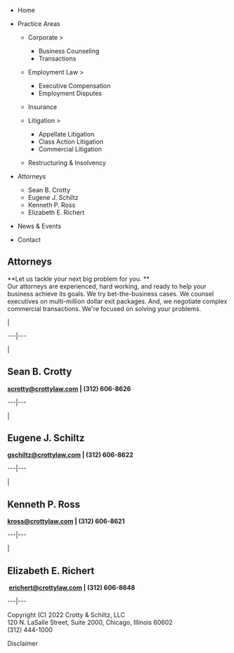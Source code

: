   * Home 
  * Practice Areas 

    * Corporate >

      * Business Counseling 
      * Transactions 

    * Employment Law >

      * Executive Compensation 
      * Employment Disputes 

    * Insurance 
    * Litigation >

      * Appellate Litigation 
      * Class Action Litigation 
      * Commercial Litigation 

    * Restructuring & Insolvency 

  * Attorneys 

    * Sean B. Crotty 
    * Eugene J. Schiltz 
    * Kenneth P. Ross 
    * Elizabeth E. Richert 

  * News & Events 
  * Contact 

## Attorneys

  
  
**Let us tackle your next big problem for you.  **  
Our attorneys are experienced, hard working, and ready to help your business
achieve its goals.  We try bet-the-business cases.  We counsel executives on
multi-million dollar exit packages.  And, we negotiate complex commercial
transactions.  We're focused on solving your problems.  
  

|  
  
---|---  
  
|

## Sean B. Crotty

**scrotty@crottylaw.com  |  (312) 606-8626**  
  
  
  
---|---  
  
|

## ﻿Eugene J. Schiltz﻿  

**gschiltz@crottylaw.com  |  (312) 606-8622**  
  
  
---|---  
  
|

## Kenneth P. Ross  

**kross@crottylaw.com  |  (312) 606-8621**  
  
  
---|---  
  
|

## Elizabeth E. Richert  

**﻿ erichert@crottylaw.com﻿  |  (312) 606-8648**  
  
  
---|---  
  
﻿Copyright (C) 2022 Crotty & Schiltz, LLC﻿  
120 N. LaSalle Street, Suite 2000, Chicago, Illinois 60602  
(312) 444-1000

﻿Disclaimer﻿

